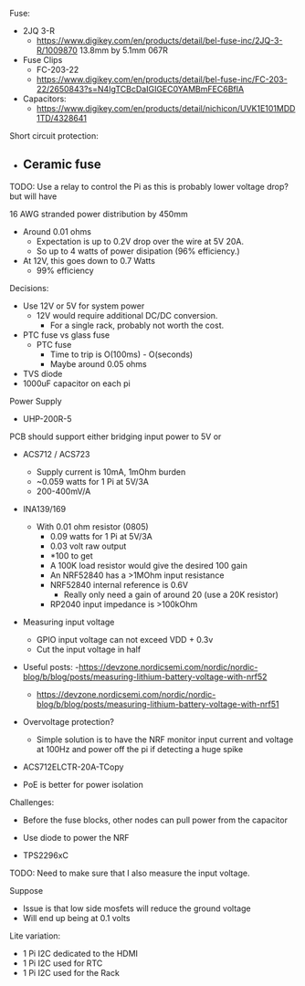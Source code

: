 
Fuse:
- 2JQ 3-R
    - https://www.digikey.com/en/products/detail/bel-fuse-inc/2JQ-3-R/1009870
    13.8mm by 5.1mm
    067R
- Fuse Clips
    - FC-203-22
    - https://www.digikey.com/en/products/detail/bel-fuse-inc/FC-203-22/2650843?s=N4IgTCBcDaIGIGEC0YAMBmFEC6BfIA
- Capacitors:
    - https://www.digikey.com/en/products/detail/nichicon/UVK1E101MDD1TD/4328641

Short circuit protection:
- Ceramic fuse
    -




TODO: Use a relay to control the Pi as this is probably lower voltage drop? but will have 


16 AWG stranded power distribution by 450mm
- Around 0.01 ohms
    - Expectation is up to 0.2V drop over the wire at 5V 20A.
    - So up to 4 watts of power disipation (96% efficiency.)
- At 12V, this goes down to 0.7 Watts
    - 99% efficiency

Decisions:
- Use 12V or 5V for system power
    - 12V would require additional DC/DC conversion.
        - For a single rack, probably not worth the cost.
- PTC fuse vs glass fuse
    - PTC fuse
        - Time to trip is O(100ms) - O(seconds)
        - Maybe around 0.05 ohms
- TVS diode
- 1000uF capacitor on each pi

Power Supply
- UHP-200R-5

PCB should support either bridging input power to 5V or 


- ACS712 / ACS723
    - Supply current is 10mA, 1mOhm burden
    - ~0.059 watts for 1 Pi at 5V/3A
    - 200-400mV/A
- INA139/169
    - With 0.01 ohm resistor (0805)
        - 0.09 watts for 1 Pi at 5V/3A
        - 0.03 volt raw output
        - *100 to get 
        - A 100K load resistor would give the desired 100 gain 
        - An NRF52840 has a >1MOhm input resistance
        - NRF52840 internal reference is 0.6V
            - Really only need a gain of around 20 (use a 20K resistor)
        - RP2040 input impedance is >100kOhm

- Measuring input voltage
    - GPIO input voltage can not exceed VDD + 0.3v
    - Cut the input voltage in half

- Useful posts:
     -https://devzone.nordicsemi.com/nordic/nordic-blog/b/blog/posts/measuring-lithium-battery-voltage-with-nrf52
    - https://devzone.nordicsemi.com/nordic/nordic-blog/b/blog/posts/measuring-lithium-battery-voltage-with-nrf51

- Overvoltage protection?
    - Simple solution is to have the NRF monitor input current and voltage at 100Hz and power off the pi if detecting a huge spike

- ACS712ELCTR-20A-TCopy

- PoE is better for power isolation


Challenges:
- Before the fuse blocks, other nodes can pull power from the capacitor
- Use diode to power the NRF


- TPS2296xC

TODO: Need to make sure that I also measure the input voltage.


Suppose 
- Issue is that low side mosfets will reduce the ground voltage
- Will end up being at 0.1 volts


Lite variation:
- 1 Pi I2C dedicated to the HDMI
- 1 Pi I2C used for RTC
- 1 Pi I2C used for the Rack
